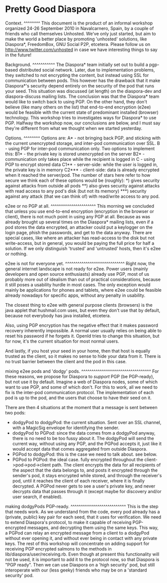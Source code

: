 Pretty Good Diaspora
====================


Context.
^^^^^^^^
This document is the product of an informal workshop organized 24-26 September 2010 in Navalcarnero, Spain, by a couple of friends who call themselves Unhosted. We've only just started, but aim to make the world a better place by promoting 'unhosted' solutions, like Diaspora*, FreedomBox, GNU Social P2P, etcetera. Please follow us on http://www.twitter.com/unhosted in case we have interesting things to say in the future!


Background.
^^^^^^^^^^^
The Diaspora* team initially set out to build a pgp-based distributed social network. Later, due to implementation problems, they switched to not encrypting the content, but instead using SSL for communication between pods. This however has the drawback that it make Diaspora*'s security depend entirely on the security of the pod that runs your seed. This situation was discussed (at length) on the diaspora-dev and diaspora-discuss mailing lists. The conclusion was that the Diaspora* team would like to switch back to using PGP. On the other hand, they don't believe (like many others on the list) that end-to-end encryption (e2ee) would be feasible with the current state of predominant installed (browser) technology. This workshop tries to investigates ways for Diaspora* to use PGP. Halfway the workshop now, our conclusions are below, and I must say they're different from what we thought when we started yesterday.


Options.
^^^^^^^^
Options are:
A* - not bringing back PGP, and sticking with the current unencrypted storage, and inter-pod communication over SSL.
B - using PGP for inter-pod communication only. Two options to implement this:
 	B1* - the private key is stored unencrypted on the server
	B2* - communication only takes place while the recipient is logged in
C - using PGP to encrypt stored data 
	C1** - server-side: while the user is logged in, the private key is in memory
	C2*** - client-side: data is already encrypted when it reached the server/pod.
The number of stars here refer to how secure we think each of these options would be (roughly):
*)	gives security against attacks from outside all pods
**)	also gives security against attacks with read access to any pod's disk (but not its memory)
***)	security against any attack (that we can think of) with read/write access to any pod.


e2ee or no PGP at all.
^^^^^^^^^^^^^^^^^^^^^^
This morning we concluded that unless you use end-to-end encryption (encryption in the browser or client), there is not much point in using any PGP at all. Because as was already brought up several times on the Diaspora* mailing lists, even if a pod stores the data encrypted, an attacker could put a keylogger on the login page, phish the passwords, and get to the data anyway. There are special cases, like where an attacker has read-access to the disk but not write-access, but in general, you would be paying the full price for half a solution. If we only distinguish 'trusted' and 'untrusted' hosts, then it's e2ee or nothing.

e2ee is not for everyone yet.
^^^^^^^^^^^^^^^^^^^^^^^^^^^^^
Right now, the general internet landscape is not ready for e2ee. Power users (mainly developers and open source enthusiasts) already use PGP, most of us probably more out of idealism than out of practical considerations, because it still poses a usability hurdle in most cases. The only exception would mainly be applications for phones and tablets, where e2ee could be feasible already nowadays for specific apps, without any penalty in usability.

The closest thing to e2ee with general purpose clients (browsers) is the java applet that hushmail.com uses, but even they don't use that by default, because not everybody has java installed, etcetera.

Also, using PGP encryption has the negative effect that it makes password recovery inherently impossible. A normal user usually relies on being able to reset his password if he forgets it. OpenId tries to change this situation, but for now, it's the current situation for most normal users.

And lastly, if you host your seed in your home, then that host is equally trusted as the client, so it makes no sense to hide your data from it. There is no trust barrier between the client and the pod in this case.

mixing e2ee pods and 'dodgy' pods.
^^^^^^^^^^^^^^^^^^^^^^^^^^^^^^^^^^
For these reasons, we propose for Diaspora to *support* PGP (be PGP-ready), but not use it by default. Imagine a web of Diaspora nodes, some of which want to use PGP, and some of which don't. For this to work, all we need to fix is the inter-pod communication protocol. The implementation of each pod is up to the pod, and the users that choose to have their seed on it.

There are then 4 situations at the moment that a message is sent between two pods:
- dodgyPod to dodgyPod: the current situation. Sent over an SSL channel, with a MagicSig envelope for identifying the sender.
- dodgyPod to PGPod: since the data comes from a dodgyPod anyway, there is no need to be too fussy about it. The dodgyPod will send the current way, without using any PGP, and the PGPod accepts it, just like it would accept data that comes aggregated from outside Diaspora.
- PGPod to dodgyPod: this is the case we need to talk about. see below.
- PGPod to PGPod: the ideal case. fully encrypted throughout the client->pod->pod->client path. The client encrypts the data for all recipients of the aspect that the data belongs to, and posts it encrypted through the sender's pod, it stays encrypted while stored, and through the receiver's pod, until it reaches the client of each receiver, where it is finally decrypted. A PGPod never gets to see a user's private key, and never decrypts data that passes through it (except maybe for discovery and/or user search, if enabled).

making dodgyPods PGP-ready.
^^^^^^^^^^^^^^^^^^^^^^^^^^^
This is the step that needs work. As we understand from the code, every pod already has a (private, public) key pair for each seed, that it uses for verification. We need to extend Diaspora's protocol, to make it capable of receiving PGP-encrypted messages, and decrypting them using the same keys. This way, a PGPod can relay an encrypted message from a client to a dodgyPod without ever opening it, and without ever being in contact with any private keys. The rest of this workshop will concentrate on adding support for receiving PGP encrypted salmons to the methods in lib/diaspora/user/receiving.rb. Even though at present this functionality will not be used, it is important to add it to the protocol now, so that Diaspora is "PGP ready". Then we can use Diaspora on a 'high security' pod, but still interoperate with our (less geeky) friends who may be on a 'standard security' pod.
